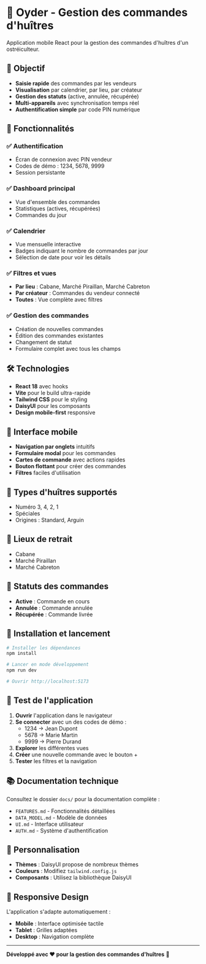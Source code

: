 # 🦪 Oyder - Gestion des commandes d'huîtres

Application mobile React pour la gestion des commandes d'huîtres d'un ostréiculteur.

## 🎯 Objectif

- **Saisie rapide** des commandes par les vendeurs
- **Visualisation** par calendrier, par lieu, par créateur
- **Gestion des statuts** (active, annulée, récupérée)
- **Multi-appareils** avec synchronisation temps réel
- **Authentification simple** par code PIN numérique

## 🚀 Fonctionnalités

### ✅ Authentification

- Écran de connexion avec PIN vendeur
- Codes de démo : 1234, 5678, 9999
- Session persistante

### ✅ Dashboard principal

- Vue d'ensemble des commandes
- Statistiques (actives, récupérées)
- Commandes du jour

### ✅ Calendrier

- Vue mensuelle interactive
- Badges indiquant le nombre de commandes par jour
- Sélection de date pour voir les détails

### ✅ Filtres et vues

- **Par lieu** : Cabane, Marché Piraillan, Marché Cabreton
- **Par créateur** : Commandes du vendeur connecté
- **Toutes** : Vue complète avec filtres

### ✅ Gestion des commandes

- Création de nouvelles commandes
- Édition des commandes existantes
- Changement de statut
- Formulaire complet avec tous les champs

## 🛠️ Technologies

- **React 18** avec hooks
- **Vite** pour le build ultra-rapide
- **Tailwind CSS** pour le styling
- **DaisyUI** pour les composants
- **Design mobile-first** responsive

## 📱 Interface mobile

- **Navigation par onglets** intuitifs
- **Formulaire modal** pour les commandes
- **Cartes de commande** avec actions rapides
- **Bouton flottant** pour créer des commandes
- **Filtres** faciles d'utilisation

## 🦪 Types d'huîtres supportés

- Numéro 3, 4, 2, 1
- Spéciales
- Origines : Standard, Arguin

## 📍 Lieux de retrait

- Cabane
- Marché Piraillan
- Marché Cabreton

## 🔄 Statuts des commandes

- **Active** : Commande en cours
- **Annulée** : Commande annulée
- **Récupérée** : Commande livrée

## 🚀 Installation et lancement

```bash
# Installer les dépendances
npm install

# Lancer en mode développement
npm run dev

# Ouvrir http://localhost:5173
```

## 🧪 Test de l'application

1. **Ouvrir** l'application dans le navigateur
2. **Se connecter** avec un des codes de démo :
   - 1234 → Jean Dupont
   - 5678 → Marie Martin
   - 9999 → Pierre Durand
3. **Explorer** les différentes vues
4. **Créer** une nouvelle commande avec le bouton +
5. **Tester** les filtres et la navigation

## 📚 Documentation technique

Consultez le dossier `docs/` pour la documentation complète :

- `FEATURES.md` - Fonctionnalités détaillées
- `DATA_MODEL.md` - Modèle de données
- `UI.md` - Interface utilisateur
- `AUTH.md` - Système d'authentification

## 🎨 Personnalisation

- **Thèmes** : DaisyUI propose de nombreux thèmes
- **Couleurs** : Modifiez `tailwind.config.js`
- **Composants** : Utilisez la bibliothèque DaisyUI

## 📱 Responsive Design

L'application s'adapte automatiquement :

- **Mobile** : Interface optimisée tactile
- **Tablet** : Grilles adaptées
- **Desktop** : Navigation complète

---

**Développé avec ❤️ pour la gestion des commandes d'huîtres** 🦪

